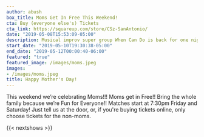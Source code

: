 ```yaml
---
author: abush
box_title: Moms Get In Free This Weekend!
cta: Buy (everyone else's) Tickets
cta_link: https://squareup.com/store/CSz-SanAntonio/
date: "2019-05-08T15:53:09-05:00"
description: Musical improv super group When Can Do is back for one night only. Catch them while you can!
start_date: "2019-05-10T19:30:38-05:00"
end_date: "2019-05-12T00:00:40-06:00"
featured: "true"
featured_image: /images/moms.jpeg
images:
- /images/moms.jpeg
title: Happy Mother's Day!
---
```


This weekend we’re celebrating Moms!!! Moms get in Free!! Bring the whole family because we’re Fun for Everyone!! Matches start at 7:30pm Friday and Saturday! Just tell us at the door, or, if you're buying tickets online, only choose tickets for the non-moms. 

{{< nextshows >}}
